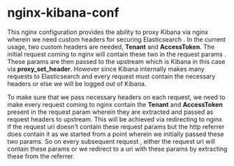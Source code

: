 # nginx-kibana-conf
This nginx configuration provides the ability to proxy Kibana via nginx wherein we need custom headers for securing Elasticsearch . In the current usage, two custom headers are needed, **Tenant** and **AccessToken**. The initial request coming to nginx will contain these two in the request params . These params are then passed to the upstream which is Kibana in this case via **proxy_set_header**. However since Kibana internally makes many requests to Elasticsearch and every request must contain the necessary headers or else we will be logged out of Kibana. 

To make sure that we pass necessary headers on each request, we need to make every request coming to nginx contain the **Tenant** and **AccessToken** present in the request param wherein they are extracted and passed as request headers to upstream. This will be achieved via redirecting to nginx if the request uri doesn't contain these request params but the http referrer does contain it as we started from a point wherein we initially passed these two params. So on every subsequent request , either the request uri will contain these params or we redirect to a uri with these params by extracting these from the referrer.

